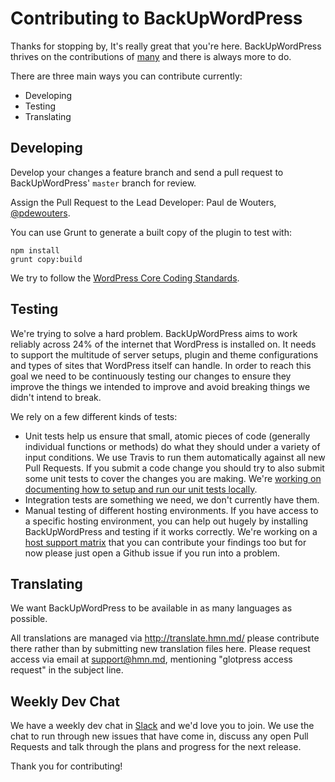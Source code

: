 # Contributing to BackUpWordPress

Thanks for stopping by, It's really great that you're here. BackUpWordPress thrives on the contributions of [many](https://github.com/humanmade/backupwordpress/graphs/contributors) and there is always more to do.

There are three main ways you can contribute currently:

- Developing
- Testing
- Translating

## Developing

Develop your changes a feature branch and send a pull request to BackUpWordPress' `master` branch for review.

Assign the Pull Request to the Lead Developer: Paul de Wouters, [@pdewouters](https://github.com/pdewouters).

You can use Grunt to generate a built copy of the plugin to test with:

```
npm install
grunt copy:build
```

We try to follow the [WordPress Core Coding Standards](http://codex.wordpress.org/WordPress_Coding_Standards).

## Testing

We're trying to solve a hard problem. BackUpWordPress aims to work reliably across 24% of the internet that WordPress is installed on. It needs to support the multitude of server setups, plugin and theme configurations and types of sites that WordPress itself can handle. In order to reach this goal we need to be continuously testing our changes to ensure they improve the things we intended to improve and avoid breaking things we didn't intend to break.

We rely on a few different kinds of tests:

- Unit tests help us ensure that small, atomic pieces of code (generally individual functions or methods) do what they should under a variety of input conditions. We use Travis to run them automatically against all new Pull Requests. If you submit a code change you should try to also submit some unit tests to cover the changes you are making. We're [working on documenting how to setup and run our unit tests locally](https://github.com/humanmade/backupwordpress/issues/837).
- Integration tests are something we need, we don't currently have them.
- Manual testing of different hosting environments. If you have access to a specific hosting environment, you can help out hugely by installing BackUpWordPress and testing if it works correctly. We're working on a [host support matrix](https://github.com/humanmade/backupwordpress/issues/838) that you can contribute your findings too but for now please just open a Github issue if you run into a problem.

## Translating

We want BackUpWordPress to be available in as many languages as possible.

All translations are managed via http://translate.hmn.md/ please contribute there rather than by submitting new translation files here. Please request access via email at support@hmn.md, mentioning "glotpress access request" in the subject line.

## Weekly Dev Chat

We have a weekly dev chat in [Slack](https://backupwordpress.slack.com) and we'd love you to join. We use the chat to run through new issues that have come in, discuss any open Pull Requests and talk through the plans and progress for the next release.

Thank you for contributing!
